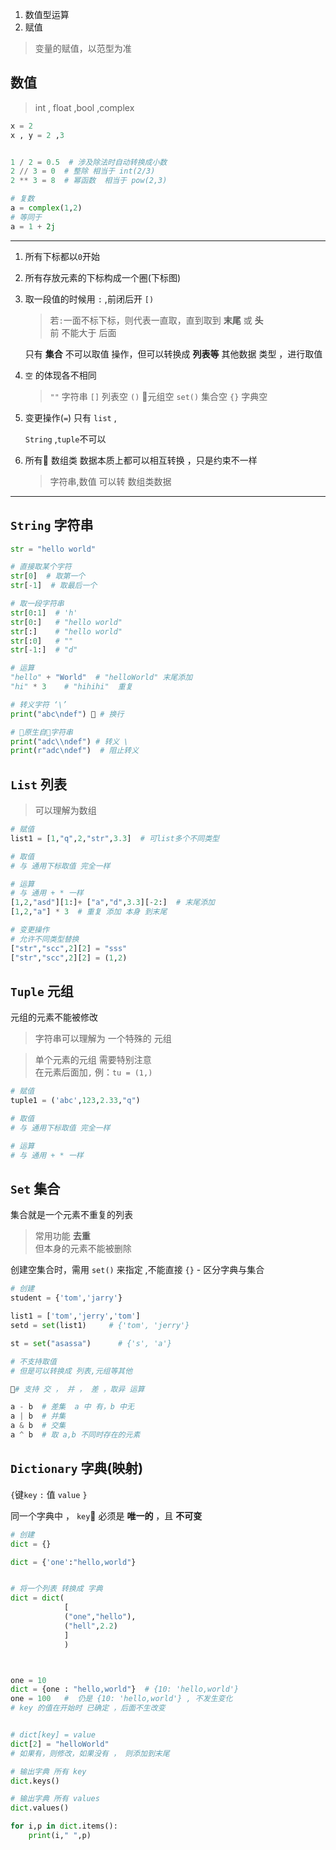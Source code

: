 1. 数值型运算
2. 赋值
> 变量的赋值，以范型为准

## 数值

> int , float ,bool ,complex
```python
x = 2 
x , y = 2 ,3


1 / 2 = 0.5  # 涉及除法时自动转换成小数
2 // 3 = 0  # 整除 相当于 int(2/3)
2 ** 3 = 8  # 幂函数  相当于 pow(2,3)

# 复数
a = complex(1,2)
# 等同于
a = 1 + 2j 
```

-----
1. 所有下标都以`0`开始<br>
2. 所有存放元素的下标构成一个圈(下标图)<br>
3. 取一段值的时候用 `:` ,前闭后开 `[)` <br> 
    > 若`:`一面不标下标，则代表一直取，直到取到 **末尾** 或 **头**<br>
    > 前  不能大于 后面<br>
    
    只有 **集合** 不可以取值 操作，但可以转换成 **列表等** 其他数据 类型 ，进行取值

4. `空` 的体现各不相同
    > `""` 字符串   `[]`  列表空   `()` 元组空   `set()` 集合空
     `{}` 字典空

5. 变更操作(`=`) 只有 `list` ,
            
    `String` ,`tuple`不可以

6. 所有 数组类 数据本质上都可以相互转换 ，只是约束不一样<br>
    > 字符串,数值 可以转 数组类数据 

-----
## `String` 字符串
```python
str = "hello world"

# 直接取某个字符
str[0]  # 取第一个 
str[-1]  # 取最后一个

# 取一段字符串
str[0:1]  # 'h'
str[0:]   # "hello world"
str[:]    # "hello world"
str[:0]   # ""
str[-1:]  # "d"

# 运算
"hello" + "World"  # "helloWorld" 末尾添加
"hi" * 3    # "hihihi"  重复

# 转义字符 ‘\’
print("abc\ndef")  # 换行

# 原生自字符串
print("adc\\ndef") # 转义 \
print(r"adc\ndef")  # 阻止转义

```

## `List` 列表
> 可以理解为数组

```python
# 赋值
list1 = [1,"q",2,"str",3.3]  # 可list多个不同类型

# 取值
# 与 通用下标取值 完全一样

# 运算
# 与 通用 + * 一样
[1,2,"asd"][1:]+ ["a","d",3.3][-2:]  # 末尾添加
[1,2,"a"] * 3  # 重复 添加 本身 到末尾

# 变更操作
# 允许不同类型替换
["str","scc",2][2] = "sss"    
["str","scc",2][2] = (1,2)

```

## `Tuple` 元组
元组的元素不能被修改
> 字符串可以理解为 一个特殊的 元组

> 单个元素的元组 需要特别注意 <br/>
> 在元素后面加`,`  例：`tu = (1,)`

```python
# 赋值
tuple1 = ('abc',123,2.33,"q")

# 取值
# 与 通用下标取值 完全一样

# 运算
# 与 通用 + * 一样
```



## `Set` 集合
集合就是一个元素不重复的列表
> 常用功能 **去重**<br>
> 但本身的元素不能被删除

创建空集合时，需用 `set()` 来指定 ,不能直接 `{}` - 区分字典与集合
```python
# 创建
student = {'tom','jarry'} 

list1 = ['tom','jerry','tom']
setd = set(list1)     # {'tom', 'jerry'}

st = set("asassa")      # {'s', 'a'}

# 不支持取值
# 但是可以转换成 列表,元组等其他

# 支持 交 ， 并 ， 差 ，取异 运算

a - b  # 差集  a 中 有，b 中无
a | b  # 并集
a & b  # 交集
a ^ b  # 取 a,b 不同时存在的元素
```

## `Dictionary` 字典(映射)

`{`键`key` `:` 值 `value` `}` <br>

同一个字典中 ， `key` 必须是 **唯一的** ，且 **不可变**

```python
# 创建
dict = {}

dict = {'one':"hello,world"}


# 将一个列表 转换成 字典
dict = dict(
            [
            ("one","hello"),
            ("hell",2.2)
            ]
            )



one = 10 
dict = {one : "hello,world"}  # {10: 'hello,world'}
one = 100   #  仍是 {10: 'hello,world'} , 不发生变化
# key 的值在开始时 已确定 ，后面不生改变


# dict[key] = value
dict[2] = "helloWorld"  
# 如果有，则修改，如果没有 ， 则添加到末尾

# 输出字典 所有 key
dict.keys()

# 输出字典 所有 values
dict.values()
```

```python
for i,p in dict.items():
    print(i," ",p)
```